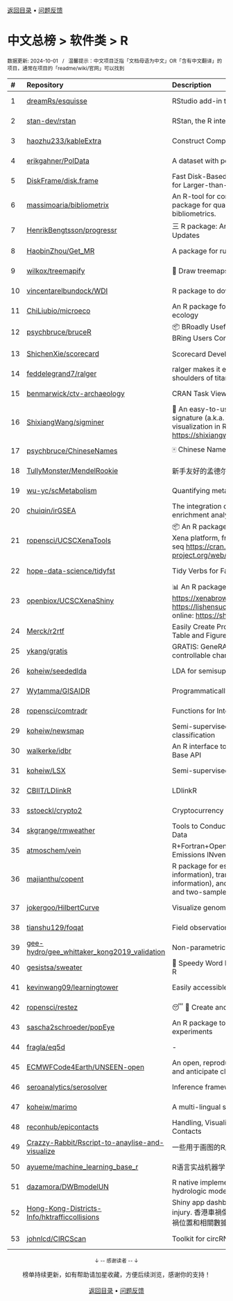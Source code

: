<a href="https://gitee.com/GrowingGit/GitHub-Chinese-Top-Charts#github中文排行榜">返回目录</a> • <a href="/content/docs/feedback.md">问题反馈</a>

# 中文总榜 > 软件类 > R
<sub>数据更新: 2024-10-01&nbsp;&nbsp;&nbsp;/&nbsp;&nbsp;&nbsp;温馨提示：中文项目泛指「文档母语为中文」OR「含有中文翻译」的项目，通常在项目的「readme/wiki/官网」可以找到</sub>

|#|Repository|Description|Stars|Updated|
|:-|:-|:-|:-|:-|
|1|[dreamRs/esquisse](https://github.com/dreamRs/esquisse)|RStudio add-in to make plots interactively with ggplot2|1776|2024-09-18|
|2|[stan-dev/rstan](https://github.com/stan-dev/rstan)|RStan, the R interface to Stan|1035|2024-08-28|
|3|[haozhu233/kableExtra](https://github.com/haozhu233/kableExtra)|Construct Complex Table with knitr::kable() + pipe. |688|2024-07-10|
|4|[erikgahner/PolData](https://github.com/erikgahner/PolData)|A dataset with political datasets|620|2024-09-07|
|5|[DiskFrame/disk.frame](https://github.com/DiskFrame/disk.frame)|Fast Disk-Based Parallelized Data Manipulation Framework for Larger-than-RAM Data|594|2024-09-10|
|6|[massimoaria/bibliometrix](https://github.com/massimoaria/bibliometrix)|An R-tool for comprehensive science mapping analysis. A package for quantitative research in scientometrics and bibliometrics.|501|2024-07-02|
|7|[HenrikBengtsson/progressr](https://github.com/HenrikBengtsson/progressr)|三 R package: An Inclusive, Unifying API for Progress Updates|280|2024-04-19|
|8|[HaobinZhou/Get_MR](https://github.com/HaobinZhou/Get_MR)|A package for running MR In batches and in parallel quickly|279|2024-09-30|
|9|[wilkox/treemapify](https://github.com/wilkox/treemapify)|🌳 Draw treemaps in ggplot2|214|2024-06-15|
|10|[vincentarelbundock/WDI](https://github.com/vincentarelbundock/WDI)|R package to download World Bank data|210|2024-09-16|
|11|[ChiLiubio/microeco](https://github.com/ChiLiubio/microeco)|An R package for data analysis in microbial community ecology|195|2024-09-26|
|12|[psychbruce/bruceR](https://github.com/psychbruce/bruceR)|📦 BRoadly Useful Convenient and Efficient R functions that BRing Users Concise and Elegant R data analyses.|164|2024-06-16|
|13|[ShichenXie/scorecard](https://github.com/ShichenXie/scorecard)|Scorecard Development in R, 评分卡|159|2024-04-13|
|14|[feddelegrand7/ralger](https://github.com/feddelegrand7/ralger)|ralger makes it easy to scrape a website. Built on the shoulders of titans: rvest, xml2. |156|2024-07-16|
|15|[benmarwick/ctv-archaeology](https://github.com/benmarwick/ctv-archaeology)|CRAN Task View: Archaeological Science|145|2024-09-20|
|16|[ShixiangWang/sigminer](https://github.com/ShixiangWang/sigminer)|🌲 An easy-to-use and scalable toolkit for genomic alteration signature (a.k.a. mutational signature) analysis and visualization in R https://shixiangwang.github.io/sigminer/reference/index.html|142|2024-08-04|
|17|[psychbruce/ChineseNames](https://github.com/psychbruce/ChineseNames)|🀄 Chinese Name Database (1930-2008).|141|2024-07-27|
|18|[TullyMonster/MendelRookie](https://github.com/TullyMonster/MendelRookie)|新手友好的孟德尔随机化项目|138|2024-04-26|
|19|[wu-yc/scMetabolism](https://github.com/wu-yc/scMetabolism)|Quantifying metabolism activity at the single-cell resolution|110|2024-08-11|
|20|[chuiqin/irGSEA](https://github.com/chuiqin/irGSEA)|The integration of single cell rank-based gene set enrichment analysis|109|2024-07-23|
|21|[ropensci/UCSCXenaTools](https://github.com/ropensci/UCSCXenaTools)|:package: An R package for accessing genomics data from UCSC Xena platform, from cancer multi-omics to single-cell RNA-seq https://cran.r-project.org/web/packages/UCSCXenaTools/|102|2024-08-29|
|22|[hope-data-science/tidyfst](https://github.com/hope-data-science/tidyfst)|Tidy Verbs for Fast Data Manipulation|97|2024-09-16|
|23|[openbiox/UCSCXenaShiny](https://github.com/openbiox/UCSCXenaShiny)|📊 An R package for interactively exploring UCSC Xena https://xenabrowser.net/datapages/; Book: https://lishensuo.github.io/UCSCXenaShiny_Book; App online: https://shiny.hiplot.cn/ucsc-xena-shiny/, htt ...|88|2024-09-10|
|24|[Merck/r2rtf](https://github.com/Merck/r2rtf)|Easily Create Production-Ready Rich Text Format (RTF) Table and Figure|76|2024-09-18|
|25|[ykang/gratis](https://github.com/ykang/gratis)|GRATIS: GeneRAting TIme Series with diverse and controllable characteristics|76|2024-04-08|
|26|[koheiw/seededlda](https://github.com/koheiw/seededlda)|LDA for semisupervised topic modeling|73|2024-09-05|
|27|[Wytamma/GISAIDR](https://github.com/Wytamma/GISAIDR)|Programmatically interact with the GISAID database.|69|2024-09-19|
|28|[ropensci/comtradr](https://github.com/ropensci/comtradr)|Functions for Interacting with the UN Comtrade API|64|2024-09-24|
|29|[koheiw/newsmap](https://github.com/koheiw/newsmap)|Semi-supervised algorithm for geographical document classification|59|2024-06-11|
|30|[walkerke/idbr](https://github.com/walkerke/idbr)|An R interface to the US Census Bureau International Data Base API|58|2024-07-28|
|31|[koheiw/LSX](https://github.com/koheiw/LSX)|Semi-supervised algorithm for document scaling|55|2024-07-23|
|32|[CBIIT/LDlinkR](https://github.com/CBIIT/LDlinkR)|LDlinkR|54|2024-04-17|
|33|[sstoeckl/crypto2](https://github.com/sstoeckl/crypto2)|Cryptocurrency Market Data|53|2024-09-04|
|34|[skgrange/rmweather](https://github.com/skgrange/rmweather)|Tools to Conduct Meteorological Normalisation on Air Quality Data|46|2024-06-05|
|35|[atmoschem/vein](https://github.com/atmoschem/vein)| R+Fortran+OpenMP package to estimate Vehicular Emissions INventories VEIN. |44|2024-09-05|
|36|[majianthu/copent](https://github.com/majianthu/copent)|R package for estimating copula entropy (mutual information), transfer entropy (conditional mutual information), and the statistic for multivariate normality test and two-sample test|40|2024-06-07|
|37|[jokergoo/HilbertCurve](https://github.com/jokergoo/HilbertCurve)|Visualize genomic data by Hilbert curve|40|2024-09-12|
|38|[tianshu129/foqat](https://github.com/tianshu129/foqat)|Field observation quick analysis toolkit|33|2024-09-27|
|39|[gee-hydro/gee_whittaker_kong2019_validation](https://github.com/gee-hydro/gee_whittaker_kong2019_validation)|Non-parametric weighted Whittaker smoothing|33|2024-04-11|
|40|[gesistsa/sweater](https://github.com/gesistsa/sweater)|👚 Speedy Word Embedding Association Test & Extras using R|27|2024-08-12|
|41|[kevinwang09/learningtower](https://github.com/kevinwang09/learningtower)|Easily accessible PISA data|26|2024-08-02|
|42|[ropensci/restez](https://github.com/ropensci/restez)|:sleeping: :open_file_folder: Create and Query a Local Copy of GenBank in R|25|2024-04-19|
|43|[sascha2schroeder/popEye](https://github.com/sascha2schroeder/popEye)|An R package to analyze eye-tracking data from reading experiments|22|2024-08-21|
|44|[fragla/eq5d](https://github.com/fragla/eq5d)|-|21|2024-09-09|
|45|[ECMWFCode4Earth/UNSEEN-open](https://github.com/ECMWFCode4Earth/UNSEEN-open)|An open, reproducible and transferable workflow to assess and anticipate climate extremes beyond the observed record|17|2024-04-01|
|46|[seroanalytics/serosolver](https://github.com/seroanalytics/serosolver)|Inference framework for serological data|16|2024-08-15|
|47|[koheiw/marimo](https://github.com/koheiw/marimo)|A multi-lingual stopwords lists|15|2024-07-22|
|48|[reconhub/epicontacts](https://github.com/reconhub/epicontacts)|Handling, Visualisation and Analysis of Epidemiological Contacts|15|2024-04-29|
|49|[Crazzy-Rabbit/Rscript-to-anaylise-and-visualize](https://github.com/Crazzy-Rabbit/Rscript-to-anaylise-and-visualize)|一些用于画图的R脚本|13|2024-05-28|
|50|[ayueme/machine_learning_base_r](https://github.com/ayueme/machine_learning_base_r)|R语言实战机器学习|11|2024-09-11|
|51|[dazamora/DWBmodelUN](https://github.com/dazamora/DWBmodelUN)|R native implementation of the Dynamic Water Balance hydrologic model in a monthly time step |9|2024-07-11|
|52|[Hong-Kong-Districts-Info/hktrafficcollisions](https://github.com/Hong-Kong-Districts-Info/hktrafficcollisions)|Shiny app dashboard of HK traffic collisions that result in injury.   香港車禍傷亡資料庫：利用互動地圖和儀表版，將香港車禍位置和相關數據可視化。|7|2024-09-18|
|53|[johnlcd/CIRCScan](https://github.com/johnlcd/CIRCScan)|Toolkit for circRNA prediction by machine learning|6|2024-09-13|

<div align="center">
    <p><sub>↓ -- 感谢读者 -- ↓</sub></p>
    榜单持续更新，如有帮助请加星收藏，方便后续浏览，感谢你的支持！
</div>

<br/>

<div align="center"><a href="https://gitee.com/GrowingGit/GitHub-Chinese-Top-Charts#github中文排行榜">返回目录</a> • <a href="/content/docs/feedback.md">问题反馈</a></div>
